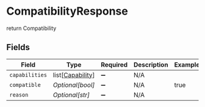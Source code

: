# CompatibilityResponse

return Compatibility


## Fields

| Field                                                 | Type                                                  | Required                                              | Description                                           | Example                                               |
| ----------------------------------------------------- | ----------------------------------------------------- | ----------------------------------------------------- | ----------------------------------------------------- | ----------------------------------------------------- |
| `capabilities`                                        | list[[Capability](../../models/shared/capability.md)] | :heavy_minus_sign:                                    | N/A                                                   |                                                       |
| `compatible`                                          | *Optional[bool]*                                      | :heavy_minus_sign:                                    | N/A                                                   | true                                                  |
| `reason`                                              | *Optional[str]*                                       | :heavy_minus_sign:                                    | N/A                                                   |                                                       |